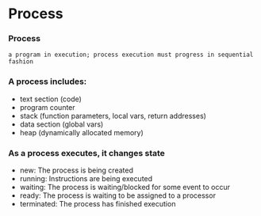 # Process

### Process 
    a program in execution; process execution must progress in sequential fashion
### A process includes:
- text section (code)
- program counter 
- stack (function parameters, local vars, return addresses)
- data section (global vars)
- heap (dynamically allocated memory)

### As a process executes, it changes state
- new:  The process is being created
- running:  Instructions are being executed
- waiting:  The process is waiting/blocked for some event to occur
- ready:  The process is waiting to be assigned to a processor
- terminated:  The process has finished execution
